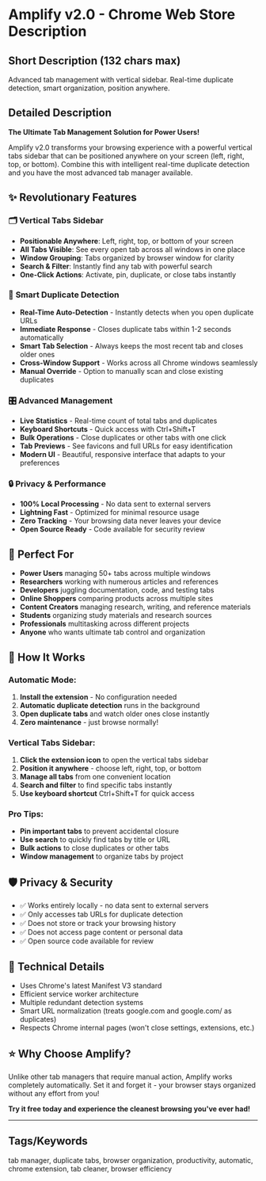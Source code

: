 # Amplify v2.0 - Chrome Web Store Description

## Short Description (132 chars max)
Advanced tab management with vertical sidebar. Real-time duplicate detection, smart organization, position anywhere.

## Detailed Description

**The Ultimate Tab Management Solution for Power Users!**

Amplify v2.0 transforms your browsing experience with a powerful vertical tabs sidebar that can be positioned anywhere on your screen (left, right, top, or bottom). Combine this with intelligent real-time duplicate detection and you have the most advanced tab manager available.

## ✨ Revolutionary Features

### 🗂️ **Vertical Tabs Sidebar**
- **Positionable Anywhere**: Left, right, top, or bottom of your screen
- **All Tabs Visible**: See every open tab across all windows in one place
- **Window Grouping**: Tabs organized by browser window for clarity
- **Search & Filter**: Instantly find any tab with powerful search
- **One-Click Actions**: Activate, pin, duplicate, or close tabs instantly

### 🤖 **Smart Duplicate Detection**
- **Real-Time Auto-Detection** - Instantly detects when you open duplicate URLs
- **Immediate Response** - Closes duplicate tabs within 1-2 seconds automatically  
- **Smart Tab Selection** - Always keeps the most recent tab and closes older ones
- **Cross-Window Support** - Works across all Chrome windows seamlessly
- **Manual Override** - Option to manually scan and close existing duplicates

### 🎛️ **Advanced Management**
- **Live Statistics** - Real-time count of total tabs and duplicates
- **Keyboard Shortcuts** - Quick access with Ctrl+Shift+T
- **Bulk Operations** - Close duplicates or other tabs with one click
- **Tab Previews** - See favicons and full URLs for easy identification
- **Modern UI** - Beautiful, responsive interface that adapts to your preferences

### 🔒 **Privacy & Performance**
- **100% Local Processing** - No data sent to external servers
- **Lightning Fast** - Optimized for minimal resource usage
- **Zero Tracking** - Your browsing data never leaves your device
- **Open Source Ready** - Code available for security review

## 🎯 Perfect For

- **Power Users** managing 50+ tabs across multiple windows
- **Researchers** working with numerous articles and references
- **Developers** juggling documentation, code, and testing tabs
- **Online Shoppers** comparing products across multiple sites
- **Content Creators** managing research, writing, and reference materials
- **Students** organizing study materials and research sources
- **Professionals** multitasking across different projects
- **Anyone** who wants ultimate tab control and organization

## 🚀 How It Works

### Automatic Mode:
1. **Install the extension** - No configuration needed
2. **Automatic duplicate detection** runs in the background
3. **Open duplicate tabs** and watch older ones close instantly
4. **Zero maintenance** - just browse normally!

### Vertical Tabs Sidebar:
1. **Click the extension icon** to open the vertical tabs sidebar
2. **Position it anywhere** - choose left, right, top, or bottom
3. **Manage all tabs** from one convenient location
4. **Search and filter** to find specific tabs instantly
5. **Use keyboard shortcut** Ctrl+Shift+T for quick access

### Pro Tips:
- **Pin important tabs** to prevent accidental closure
- **Use search** to quickly find tabs by title or URL
- **Bulk actions** to close duplicates or other tabs
- **Window management** to organize tabs by project

## 🛡️ Privacy & Security

- ✅ Works entirely locally - no data sent to external servers
- ✅ Only accesses tab URLs for duplicate detection
- ✅ Does not store or track your browsing history  
- ✅ Does not access page content or personal data
- ✅ Open source code available for review

## 🔧 Technical Details

- Uses Chrome's latest Manifest V3 standard
- Efficient service worker architecture
- Multiple redundant detection systems
- Smart URL normalization (treats google.com and google.com/ as duplicates)
- Respects Chrome internal pages (won't close settings, extensions, etc.)

## ⭐ Why Choose Amplify?

Unlike other tab managers that require manual action, Amplify works completely automatically. Set it and forget it - your browser stays organized without any effort from you!

**Try it free today and experience the cleanest browsing you've ever had!**

---

## Tags/Keywords
tab manager, duplicate tabs, browser organization, productivity, automatic, chrome extension, tab cleaner, browser efficiency 